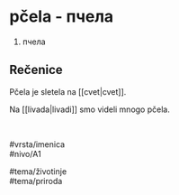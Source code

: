 # pčela - пчела

1. пчела  

## Rečenice

Pčela je sletela na [[cvet|cvet]].  

Na [[livada|livadi]] smo videli mnogo pčela.  

<br>

#vrsta/imenica  
#nivo/A1  

#tema/životinje  
#tema/priroda  
